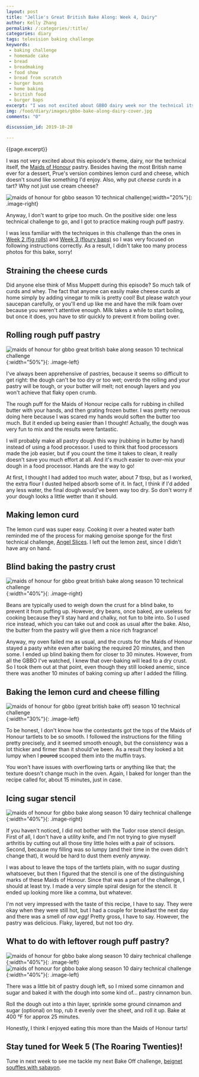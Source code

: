 ```yaml
---
layout: post
title: "Jellie's Great British Bake Along: Week 4, Dairy"
author: Kelly Zhang
permalink: /:categories/:title/
categories: diary
tags: television baking challenge
keywords:
 - baking challenge
 - homemade cake
 - bread
 - breadmaking
 - food show
 - bread from scratch
 - burger buns
 - home baking
 - british food
 - burger baps
excerpt: "I was not excited about GBBO dairy week nor the technical itself, Maids of Honour. Lemon curd and cheese curd sound like way too many curds."
img: /food/diary/images/gbbo-bake-along-dairy-cover.jpg
comments: "0"

discussion_id: 2019-10-28

---
```


{{page.excerpt}}

I was not very excited about this episode's theme, dairy, nor the technical itself, the [Maids of Honour](https://thegreatbritishbakeoff.co.uk/recipes/all/prue-leiths-maids-of-honour/) pastry. Besides having the most British name ever for a dessert, Prue's version combines lemon curd and cheese, which doesn't sound like something I'd enjoy. Also, why put *cheese curds* in a tart? Why not just use cream cheese?

![maids of honour for gbbo season 10 technical challenge](/food/diary/images/maids-of-honour-1.jpg){:width="20%"}{: .image-right}

Anyway, I don't want to gripe too much. On the positive side: one less technical challenge to go, and I got to practice making rough puff pastry.

I was less familiar with the techniques in this challenge than the ones in [Week 2 (fig rolls)](/food/diary/gbbo-bake-along-week-2-fig-rolls/) and [Week 3 (floury baps)](/food/foodventures/gbbo-bake-along-week-3-floury-baps/) so I was very focused on following instructions correctly. As a result, I didn't take too many process photos for this bake, sorry!

Straining the cheese curds
--------------------------

Did anyone else think of Miss Muppett during this episode? So much talk of curds and whey. The fact that anyone can easily make cheese curds at home simply by adding vinegar to milk is pretty cool! But please watch your saucepan carefully, or you'll end up like me and have the milk foam over because you weren't attentive enough. Milk takes a while to start boiling, but once it does, you have to stir quickly to prevent it from boiling over.

Rolling rough puff pastry
-------------------------

![maids of honour for gbbo great british bake along season 10 technical challenge](/food/diary/images/maids-of-honour-2.jpg){:width="50%"}{: .image-left}

I've always been apprehensive of pastries, because it seems so difficult to get right: the dough can't be too dry or too wet; overdo the rolling and your pastry will be tough, or your butter will melt; not enough layers and you won't achieve that flaky open crumb.

The rough puff for the Maids of Honour recipe calls for rubbing in chilled butter with your hands, and then grating frozen butter. I was pretty nervous doing here because I was scared my hands would soften the butter too much. But it ended up being easier than I thought! Actually, the dough was very fun to mix and the results were fantastic.

I will probably make all pastry dough this way (rubbing in butter by hand) instead of using a food processor. I used to think that food processors made the job easier, but if you count the time it takes to clean, it really doesn't save you much effort at all. And it's much easier to over-mix your dough in a food processor. Hands are the way to go!

At first, I thought I had added too much water, about 7 tbsp, but as I worked, the extra flour I dusted helped absorb some of it. In fact, I think if I'd added any less water, the final dough would've been way too dry. So don't worry if your dough looks a little wetter than it should.

Making lemon curd
-----------------

The lemon curd was super easy. Cooking it over a heated water bath reminded me of the process for making genoise sponge for the first technical challenge, [Angel Slices](/food/diary/gbbo-bake-along-week-1-angel-slices/). I left out the lemon zest, since I didn't have any on hand.

Blind baking the pastry crust
-----------------------------

![maids of honour for gbbo great british bake along season 10 technical challenge](/food/diary/images/maids-of-honour-3.jpg){:width="40%"}{: .image-right}

Beans are typically used to weigh down the crust for a blind bake, to prevent it from puffing up. However, dry beans, once baked, are useless for cooking because they'll stay hard and chalky, not fun to bite into. So I used rice instead, which you can take out and cook as usual after the bake. Also, the butter from the pastry will give them a nice rich fragrance!

Anyway, my oven failed me as usual, and the crusts for the Maids of Honour stayed a pasty white even after baking the required 20 minutes, and then some. I ended up blind baking them for closer to 30 minutes. However, from all the GBBO I've watched, I knew that over-baking will lead to a dry crust. So I took them out at that point, even though they still looked anemic, since there was another 10 minutes of baking coming up after I added the filling.

Baking the lemon curd and cheese filling
----------------------------------------

![maids of honour for gbbo (great british bake off) season 10 technical challenge](/food/diary/images/maids-of-honour-4.jpg){:width="30%"}{: .image-left}

To be honest, I don't know how the contestants got the tops of the Maids of Honour tartlets to be so smooth. I followed the instructions for the filling pretty precisely, and it seemed smooth enough, but the consistency was a lot thicker and firmer than it should've been. As a result they looked a bit lumpy when I ~~poured~~ scooped them into the muffin trays.

You won't have issues with overflowing tarts or anything like that; the texture doesn't change much in the oven. Again, I baked for longer than the recipe called for, about 15 minutes, just in case.

Icing sugar stencil
-------------------

![maids of honour for gbbo bake along season 10 dairy technical challenge](/food/diary/images/maids-of-honour-5.jpg){:width="40%"}{: .image-right}

If you haven't noticed, I did not bother with the Tudor rose stencil design. First of all, I don't have a utility knife, and I'm not trying to give myself arthritis by cutting out all those tiny little holes with a pair of scissors. Second, because my filling was so lumpy (and their time in the oven didn't change that), it would be hard to dust them evenly anyway.

I was about to leave the tops of the tartlets plain, with no sugar dusting whatsoever, but then I figured that the stencil is one of the distinguishing marks of these Maids of Honour. Since that was a part of the challenge, I should at least try. I made a very simple spiral design for the stencil. It ended up looking more like a comma, but whatever.

I'm not very impressed with the taste of this recipe, I have to say. They were okay when they were still hot, but I had a couple for breakfast the next day and there was a smell of *raw egg!* Pretty gross, I have to say. However, the pastry was delicious. Flaky, layered, but not too dry.

What to do with leftover rough puff pastry?
-------------------------------------------


![maids of honour for gbbo bake along season 10 dairy technical challenge](/food/diary/images/maids-of-honour-6.jpg){:width="40%"}{: .image-left}
![maids of honour for gbbo bake along season 10 dairy technical challenge](/food/diary/images/maids-of-honour-7.jpg){:width="40%"}{: .image-left}

There was a little bit of pastry dough left, so I mixed some cinnamon and sugar and baked it with the dough into some kind of... pastry cinnamon bun.

Roll the dough out into a thin layer, sprinkle some ground cinnamon and sugar (optional) on top, rub it evenly over the sheet, and roll it up. Bake at 400 °F for approx 25 minutes.

Honestly, I think I enjoyed eating this more than the Maids of Honour tarts!

Stay tuned for Week 5 (The Roaring Twenties)!
---------------------------------------------

Tune in next week to see me tackle my next Bake Off challenge, [beignet souffles with sabayon](/food/diary/2019-great-british-bake-along/#episode-5-the-roaring-twenties).
